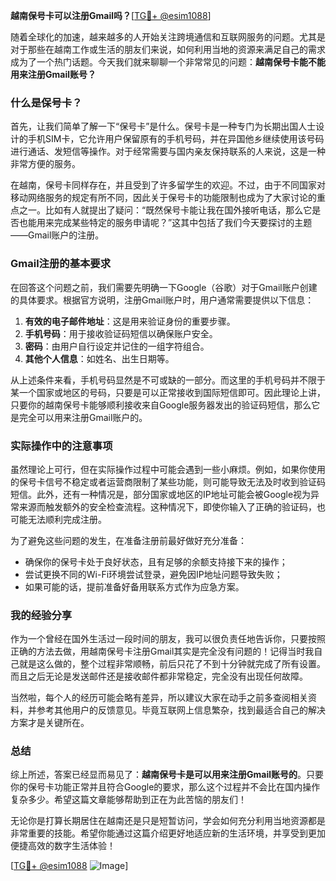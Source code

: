 **越南保号卡可以注册Gmail吗？**[[TG💪+ @esim1088](https://t.me/s/esim1088)]

随着全球化的加速，越来越多的人开始关注跨境通信和互联网服务的问题。尤其是对于那些在越南工作或生活的朋友们来说，如何利用当地的资源来满足自己的需求成为了一个热门话题。今天我们就来聊聊一个非常常见的问题：**越南保号卡能不能用来注册Gmail账号？**

### 什么是保号卡？

首先，让我们简单了解一下“保号卡”是什么。保号卡是一种专门为长期出国人士设计的手机SIM卡，它允许用户保留原有的手机号码，并在异国他乡继续使用该号码进行通话、发短信等操作。对于经常需要与国内亲友保持联系的人来说，这是一种非常方便的服务。

在越南，保号卡同样存在，并且受到了许多留学生的欢迎。不过，由于不同国家对移动网络服务的规定有所不同，因此关于保号卡的功能限制也成为了大家讨论的重点之一。比如有人就提出了疑问：“既然保号卡能让我在国外接听电话，那么它是否也能用来完成某些特定的服务申请呢？”这其中包括了我们今天要探讨的主题——Gmail账户的注册。

### Gmail注册的基本要求

在回答这个问题之前，我们需要先明确一下Google（谷歌）对于Gmail账户创建的具体要求。根据官方说明，注册Gmail账户时，用户通常需要提供以下信息：

1. **有效的电子邮件地址**：这是用来验证身份的重要步骤。
2. **手机号码**：用于接收验证码短信以确保账户安全。
3. **密码**：由用户自行设定并记住的一组字符组合。
4. **其他个人信息**：如姓名、出生日期等。

从上述条件来看，手机号码显然是不可或缺的一部分。而这里的手机号码并不限于某一个国家或地区的号码，只要是可以正常接收到国际短信即可。因此理论上讲，只要你的越南保号卡能够顺利接收来自Google服务器发出的验证码短信，那么它是完全可以用来注册Gmail账户的。

### 实际操作中的注意事项

虽然理论上可行，但在实际操作过程中可能会遇到一些小麻烦。例如，如果你使用的保号卡信号不稳定或者运营商限制了某些功能，则可能导致无法及时收到验证码短信。此外，还有一种情况是，部分国家或地区的IP地址可能会被Google视为异常来源而触发额外的安全检查流程。这种情况下，即使你输入了正确的验证码，也可能无法顺利完成注册。

为了避免这些问题的发生，在准备注册前最好做好充分准备：

- 确保你的保号卡处于良好状态，且有足够的余额支持接下来的操作；
- 尝试更换不同的Wi-Fi环境尝试登录，避免因IP地址问题导致失败；
- 如果可能的话，提前准备好备用联系方式作为应急方案。

### 我的经验分享

作为一个曾经在国外生活过一段时间的朋友，我可以很负责任地告诉你，只要按照正确的方法去做，用越南保号卡注册Gmail其实是完全没有问题的！记得当时我自己就是这么做的，整个过程非常顺畅，前后只花了不到十分钟就完成了所有设置。而且之后无论是发送邮件还是接收邮件都非常稳定，完全没有出现任何故障。

当然啦，每个人的经历可能会略有差异，所以建议大家在动手之前多查阅相关资料，并参考其他用户的反馈意见。毕竟互联网上信息繁杂，找到最适合自己的解决方案才是关键所在。

### 总结

综上所述，答案已经显而易见了：**越南保号卡是可以用来注册Gmail账号的**。只要你的保号卡功能正常并且符合Google的要求，那么这个过程并不会比在国内操作复杂多少。希望这篇文章能够帮助到正在为此苦恼的朋友们！

无论你是打算长期居住在越南还是只是短暂访问，学会如何充分利用当地资源都是非常重要的技能。希望你能通过这篇介绍更好地适应新的生活环境，并享受到更加便捷高效的数字生活体验！

[[TG💪+ @esim1088](https://t.me/s/esim1088) ![Image](https://i.postimg.cc/4NQfJmqS/Snipaste-2025-05-13-00-14-12.png)]